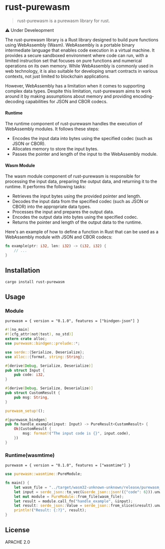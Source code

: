 # rust-purewasm

> rust-purewasm is a purewasm library for rust.

⚠  Under Develeopment 

The rust-purewasm library is a Rust library designed to build pure functions using WebAssembly (Wasm). WebAssembly is a portable binary intermediate language that enables code execution in a virtual machine. It provides a secure sandboxed environment where code can run, with a limited instruction set that focuses on pure functions and numerical operations on its own memory. While WebAssembly is commonly used in web technology, it is also suitable for developing smart contracts in various contexts, not just limited to blockchain applications.

However, WebAssembly has a limitation when it comes to supporting complex data types. Despite this limitation, rust-purewasm aims to work around it by making assumptions about memory and providing encoding-decoding capabilities for JSON and CBOR codecs.

#### Runtime

The runtime component of rust-purewasm handles the execution of WebAssembly modules. It follows these steps:

- Encodes the input data into bytes using the specified codec (such as JSON or CBOR).
- Allocates memory to store the input bytes.
- Passes the pointer and length of the input to the WebAssembly module.

#### Wasm Module

The wasm module component of rust-purewasm is responsible for processing the input data, preparing the output data, and returning it to the runtime. It performs the following tasks:

- Retrieves the input bytes using the provided pointer and length.
- Decodes the input data from the specified codec (such as JSON or CBOR) into the appropriate data types.
- Processes the input and prepares the output data.
- Encodes the output data into bytes using the specified codec.
- Returns the pointer and length of the output data to the runtime.

Here's an example of how to define a function in Rust that can be used as a WebAssembly module with JSON and CBOR codecs:
```rust
fn example(ptr: i32, len: i32) -> (i32, i32) {
    // ...
}
```


## Installation

```
cargo install rust-purewasm
```

## Usage

### Module 

``` purewasm = { version = "0.1.0", features = ["bindgen-json"] } ```

```rust
#![no_main]
#![cfg_attr(not(test), no_std)]
extern crate alloc;
use purewasm::bindgen::prelude::*;

use serde::{Serialize, Deserialize};
use alloc::{format, string::String};

#[derive(Debug, Serialize, Deserialize)]
pub struct Input {
    pub code: i32,
}

#[derive(Debug, Serialize, Deserialize)]
pub struct CustomResult {
    pub msg: String,
}

purewasm_setup!();

#[purewasm_bindgen]
pub fn handle_example(input: Input) -> PureResult<CustomResult> {
    Ok(CustomResult {
        msg: format!("The input code is {}", input.code),
    })
}
```

### Runtime(wasmtime)

``` purewasm = { version = "0.1.0", features = ["wasmtime"] } ```

```rust
use purewasm::wasmtime::PureModule;

fn main() {
    let wasm_file = "../target/wasm32-unknown-unknown/release/purewasm_json_module.wasm";
    let input = serde_json::to_vec(&serde_json::json!({"code": 6})).unwrap();
    let mut module = PureModule::from_file(wasm_file);
    let result = module.call_fn("handle_example", &input);
    let result: serde_json::Value = serde_json::from_slice(&result).unwrap();
    println!("Result: {:?}", result);
}

```

## License

APACHE 2.0